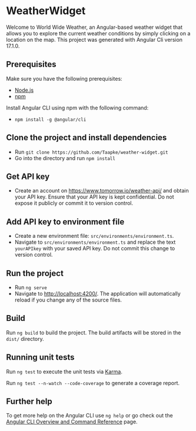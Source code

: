 # WeatherWidget

Welcome to World Wide Weather, an Angular-based weather widget that allows you to explore the current weather conditions by simply clicking on a location on the map. This project was generated with Angular Cli version 17.1.0.

## Prerequisites

Make sure you have the following prerequisites:
- [Node.js](https://nodejs.org/en)
- [npm](https://www.npmjs.com/)

Install Angular CLI using npm with the following command:
- `npm install -g @angular/cli`

## Clone the project and install dependencies

- Run `git clone https://github.com/Taapke/weather-widget.git`
- Go into the directory and run `npm install`

## Get API key 

- Create an account on <https://www.tomorrow.io/weather-api/> and obtain your API key. Ensure that your API key is kept confidential. Do not expose it publicly or commit it to version control. 

## Add API key to environment file

- Create a new environment file: `src/environments/environment.ts`.
- Navigate to `src/environments/environment.ts` and replace the text `yourAPIkey` with your saved API key. Do not commit this change to version control. 

## Run the project

- Run `ng serve`
- Navigate to <http://localhost:4200/>. The application will automatically reload if you change any of the source files.

## Build

Run `ng build` to build the project. The build artifacts will be stored in the `dist/` directory.

## Running unit tests

Run `ng test` to execute the unit tests via [Karma](https://karma-runner.github.io).

Run `ng test --n-watch --code-coverage` to generate a coverage report.


## Further help

To get more help on the Angular CLI use `ng help` or go check out the [Angular CLI Overview and Command Reference](https://angular.io/cli) page.

